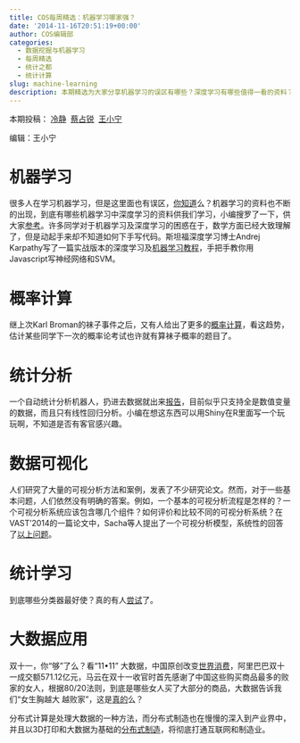 ```yaml
---
title: COS每周精选：机器学习哪家强？
date: '2014-11-16T20:51:19+00:00'
author: COS编辑部
categories:
  - 数据挖掘与机器学习
  - 每周精选
  - 统计之都
  - 统计计算
slug: machine-learning
description: 本期精选为大家分享机器学习的误区有哪些？深度学习有哪些值得一看的资料？有一个自动统计分析机器人，可以实现数据进报告出，你感兴趣吗？更多精彩内容，尽在本期精选。
---
```


本期投稿： [冷静](http://www.weibo.com/p/1005051756465937/home?from=page_100505&mod=TAB&noscale_head=1#_0)  [蔡占锐](http://weibo.com/3264504301/profile?rightmod=1&wvr=6&mod=personinfo)  [王小宁](http://weibo.com/wangxiaoningtongxue/profile?rightmod=1&wvr=6&mod=personinfo)

编辑：王小宁

# 机器学习

很多人在学习机器学习，但是这里面也有误区，[你知道](http://www.36dsj.com/archives/16445)么？机器学习的资料也不断的出现，到底有哪些机器学习中深度学习的资料供我们学习，小编搜罗了一下，供大家[参考](http://www.kdnuggets.com/2014/05/learn-deep-learning-courses-tutorials-overviews.html)。许多同学对于机器学习及深度学习的困惑在于，数学方面已经大致理解了，但是动起手来却不知道如何下手写代码。斯坦福深度学习博士Andrej Karpathy写了一篇实战版本的深度学习及[机器学习教程](http://t.cn/RhSJkOz)，手把手教你用Javascript写神经网络和SVM。

# 概率计算

继上次Karl Broman的袜子事件之后，又有人给出了更多的[概率计算](http://www.senresearch.org/exact-and-approximate-probabilities-for-laundry-socks-problem.html)，看这趋势，估计某些同学下一次的概率论考试也许就有算袜子概率的题目了。

# 统计分析

一个自动统计分析机器人，扔进去数据就出来[报告](http://andrewgelman.com/2014/11/05/automatic-exploratory-data-analysis/)，目前似乎只支持全是数值变量的数据，而且只有线性回归分析。小编在想这东西可以用Shiny在R里面写一个玩玩啊，不知道是否有客官感兴趣。

# 数据可视化

人们研究了大量的可视分析方法和案例，发表了不少研究论文。然而，对于一些基本问题，人们依然没有明确的答案。例如，一个基本的可视分析流程是怎样的？一个可视分析系统应该包含哪几个组件？如何评价和比较不同的可视分析系统？在VAST’2014的一篇论文中，Sacha等人提出了一个可视分析模型，系统性的回答了[以上问题](http://vis.pku.edu.cn/blog/%E5%8F%AF%E8%A7%86%E5%88%86%E6%9E%90%E4%B8%AD%E7%9A%84%E7%9F%A5%E8%AF%86%E4%BA%A7%E7%94%9F%E6%A8%A1%E5%9E%8B-knowledge-generation-model-for-visual-analytics/)。

# 统计学习 

到底哪些分类器最好使？真的有人[尝试](http://jmlr.org/papers/v15/delgado14a.html)了。

# 大数据应用

双十一，你“够”了么？看“11•11” 大数据，中国原创改变[世界消费](http://www.bj.xinhuanet.com/bjyw/2014-11/12/c_1113212924_2.htm)，阿里巴巴双十一成交额571.12亿元，马云在双十一收官时首先感谢了中国这些购买商品最多的败家的女人，根据80/20法则，到底是哪些女人买了大部分的商品，大数据告诉我们“女生胸越大 越败家”，这是[真的](http://wallstreetcn.com/node/210723)么？

分布式计算是处理大数据的一种方法，而分布式制造也在慢慢的深入到产业界中，并且以3D打印和大数据为基础的[分布式制造](http://www.china-cloud.com/yunzixun/yunjisuanxinwen/20141110_43556.html)，将彻底打通互联网和制造业。
